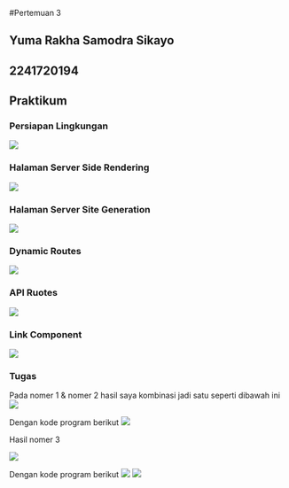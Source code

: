 #Pertemuan 3

## Yuma Rakha Samodra Sikayo
## 2241720194

## Praktikum 
### Persiapan Lingkungan
![](https://github.com/YumaRakha/Pertemuan3_PBF/blob/main/image/Cuplikan%20layar%202025-03-02%20222435.png)

### Halaman Server Side Rendering
![](https://github.com/YumaRakha/Pertemuan3_PBF/blob/main/image/Cuplikan%20layar%202025-02-26%20093106.png)

### Halaman Server Site Generation
![](https://github.com/YumaRakha/Pertemuan3_PBF/blob/main/image/Cuplikan%20layar%202025-02-26%20093719.png)

### Dynamic Routes
![](https://github.com/YumaRakha/Pertemuan3_PBF/blob/main/image/Cuplikan%20layar%202025-02-26%20093719.png)

### API Ruotes
![](https://github.com/YumaRakha/Pertemuan3_PBF/blob/main/image/Cuplikan%20layar%202025-02-26%20185448.png)

### Link Component
![](https://github.com/YumaRakha/Pertemuan3_PBF/blob/main/image/Cuplikan%20layar%202025-02-26%20190225.png)

### Tugas

Pada nomer 1 & nomer 2 hasil saya kombinasi jadi satu seperti dibawah ini
![](https://github.com/YumaRakha/Pertemuan3_PBF/blob/main/image/Untitled%20video%20-%20Made%20with%20Clipchamp%20(1).gif)

Dengan kode program berikut
![](https://github.com/YumaRakha/Pertemuan3_PBF/blob/main/image/no1%262.png)

Hasil nomer 3 

![](https://github.com/YumaRakha/Pertemuan3_PBF/blob/main/image/Cuplikan%20layar%202025-03-03%20153214.png)

Dengan kode program berikut
![](https://github.com/YumaRakha/Pertemuan3_PBF/blob/main/image/no3_A.png)
![](https://github.com/YumaRakha/Pertemuan3_PBF/blob/main/image/no3_B.png)
